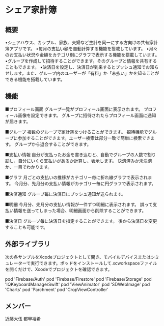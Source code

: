 # シェア家計簿
## 概要
•シェアハウス、カップル、家族、夫婦など生計を同一にする方向けの共有家計簿アプリです。
•毎月の支払い額を自動計算する機能を搭載しています。
•月々のお支払い状況や金額をカテゴリ別にグラフで表示する機能を搭載しています。
•グループを作成して招待することができます。そのグループと情報を共有することもできます。
•決済日を設定し、決済日が到来するとプッシュ通知でお知らせします。また、グループ内のユーザーが「有料」か「未払い」かを知ることができる機能を搭載しています。

## 機能

■プロフィール画面
グループ一覧がプロフィール画面に表示されます。
プロフィール画像を設定できます。
グループに招待されたらプロフィール画面に通知が届きます。

■グループ
複数のグループで家計簿をつけることができます。
招待機能でグループに参加することができます。ユーザー検索は部分一致で簡単に検索できます。
グループから退会することができます。

■支払い情報
自分が支払ったお金を書き込むと、自動でグループの人数で割り勘し、自分にいくら支払いがあるか計算し、表示します。
決済済みか未決済か、一目でわかります。

■グラフ
月ごとの支払いの推移がカテゴリー毎に折れ線グラフで表示されます。
今月分、先月分の支払い情報がカテゴリー毎に円グラフで表示されます。

■決済通知
グループ毎に決済日にプッシュ通知が送られます。

■明細
今月分、先月分の支払い情報が一件ずつ明細に表示されます。
誤って支払い情報を送ってしまった場合、明細画面から削除することができます。

■決済日
グループ毎に決済日を指定することができます。
後から決済日を変更することも可能です。

## 外部ライブラリ
次の各サンプルをXcodeプロジェクトとして開き、モバイルデバイスまたはシミュレーターで実行できます。ポッドをインストールして.xcworkspaceファイルを開くだけで、Xcodeでプロジェクトを確認できます。

pod 'Firebase/Auth'
pod 'Firebase/Firestore'
pod 'Firebase/Storage'
pod 'IQKeyboardManagerSwift'
pod 'ViewAnimator'
pod 'SDWebImage'
pod 'Charts'
pod 'Parchment'
pod 'CropViewController'

## メンバー
近藤大伍
都甲裕希
